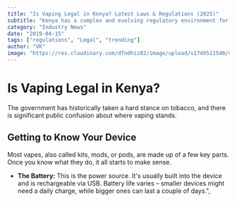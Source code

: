 ```yaml
---
title: "Is Vaping Legal in Kenya? Latest Laws & Regulations (2025)"
subtitle: "Kenya has a complex and evolving regulatory environment for nicotine products."
category: "Industry News"
date: "2019-04-15"
tags: ["regulations", "Legal", "trending"]
author: "VK"
image: "https://res.cloudinary.com/dfndhiz82/image/upload/v1749511548/vape_on_ground_xxdn3g.jpg"
---
```


# Is Vaping Legal in Kenya?

The government has historically taken a hard stance on tobacco, and there is significant public confusion about where vaping stands.

## Getting to Know Your Device

Most vapes, also called kits, mods, or pods, are made up of a few key parts. Once you know what they do, it all starts to make sense.

- **The Battery:** This is the power source. It's usually built into the device and is rechargeable via USB. Battery life varies – smaller devices might need a daily charge, while bigger ones can last a couple of days.",
